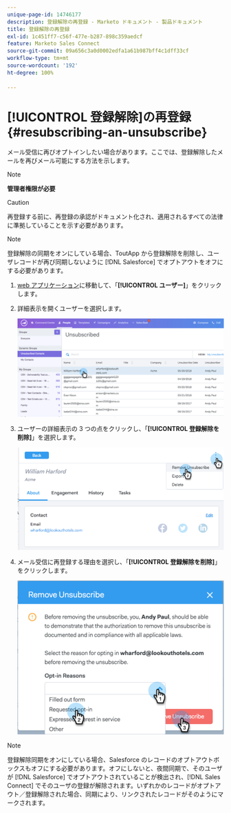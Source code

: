 ```yaml
---
unique-page-id: 14746177
description: 登録解除の再登録 - Marketo ドキュメント - 製品ドキュメント
title: 登録解除の再登録
exl-id: 1c451ff7-c56f-477e-b287-898c359aedcf
feature: Marketo Sales Connect
source-git-commit: 09a656c3a0d0002edfa1a61b987bff4c1dff33cf
workflow-type: tm+mt
source-wordcount: '192'
ht-degree: 100%

---
```


# [!UICONTROL 登録解除]の再登録 {#resubscribing-an-unsubscribe}

メール受信に再びオプトインしたい場合があります。ここでは、登録解除したメールを再びメール可能にする方法を示します。

>[!NOTE]
>
>**管理者権限が必要**

>[!CAUTION]
>
>再登録する前に、再登録の承認がドキュメント化され、適用されるすべての法律に準拠していることを示す必要があります。

>[!NOTE]
>
>登録解除の同期をオンにしている場合、ToutApp から登録解除を削除し、ユーザレコードが再び同期しないように [!DNL Salesforce] でオプトアウトをオフにする必要があります。

1. [web アプリケーション](https://toutapp.com/login)に移動して、「**[!UICONTROL ユーザー]**」をクリックします。

1. 詳細表示を開くユーザーを選択します。

   ![](assets/two.png)

1. ユーザーの詳細表示の 3 つの点をクリックし、「**[!UICONTROL 登録解除を削除]**」を選択します。

   ![](assets/three.png)

1. メール受信に再登録する理由を選択し、「**[!UICONTROL 登録解除を削除]**」をクリックします。

   ![](assets/four.png)

>[!NOTE]
>
>登録解除同期をオンにしている場合、Salesforce のレコードのオプトアウトボックスもオフにする必要があります。オフにしないと、夜間同期で、そのユーザが [!DNL Salesforce] でオプトアウトされていることが検出され、[!DNL Sales Connect] でそのユーザの登録が解除されます。いずれかのレコードがオプトアウト／登録解除された場合、同期により、リンクされたレコードがそのようにマークされます。
